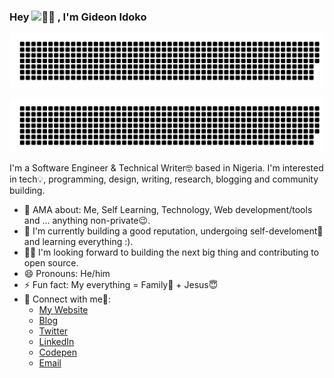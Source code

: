 ### Hey&nbsp;<img src="https://raw.githubusercontent.com/MartinHeinz/MartinHeinz/master/wave.gif" alt="👋🏽" width="22px" height="22px"> , I'm Gideon Idoko

![Gideon](firstname.svg)

![Idoko](surname.svg)

I'm a Software Engineer & Technical Writer🤓 based in Nigeria. I'm interested in tech💡, programming, design, writing, research, blogging and community building.

- 💬 AMA about: Me, Self Learning, Technology, Web development/tools and ... anything non-private😉. 
- 💪 I'm currently building a good reputation, undergoing self-develoment🚀 and learning everything :).
- 👨‍💻 I'm looking forward to building the next big thing and  contributing to open source.
- 😄 Pronouns: He/him
- ⚡ Fun fact: My everything = Family🤞 + Jesus😇
- 🤝 Connect with me💙:
    - [My Website](https://gideonidoko.com)
    - [Blog](https://gideonidoko.com/blog)
    - [Twitter](https://twitter.com/IamGideonIdoko)
    - [LinkedIn](https://linkedin.com/in/IamGideonIdoko)
    - [Codepen](https://codepen.io/IamGideonIdoko)
    - [Email](mailto:iamgideonidoko@gmail.com)
